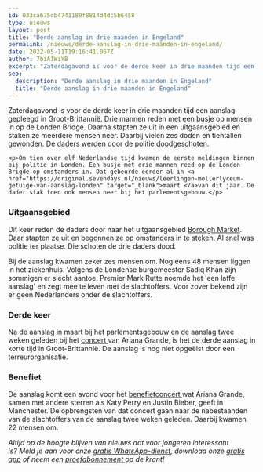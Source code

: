 ```yaml
---
id: 033ca675db4741189f8814d4dc5b6458
type: nieuws
layout: post
title: "Derde aanslag in drie maanden in Engeland"
permalink: /nieuws/derde-aanslag-in-drie-maanden-in-engeland/
date: 2022-05-11T19:16:41.067Z
author: 7biA1WiYB
excerpt: "Zaterdagavond is voor de derde keer in drie maanden tijd een aanslag gepleegd in Groot-Brittannië. Drie mannen reden met een busje op mensen in op de Londen Bridge. Daarna stapten ze uit in een uitgaansgebied en staken ze meerdere mensen neer. Daarbij vielen zes doden en tientallen gewonden. De daders werden door de politie doodgeschoten.  "
seo:
  description: "Derde aanslag in drie maanden in Engeland"
  title: "Derde aanslag in drie maanden in Engeland"
---
```

Zaterdagavond is voor de derde keer in drie maanden tijd een aanslag gepleegd in Groot-Brittannië. Drie mannen reden met een busje op mensen in op de Londen Bridge. Daarna stapten ze uit in een uitgaansgebied en staken ze meerdere mensen neer. Daarbij vielen zes doden en tientallen gewonden. De daders werden door de politie doodgeschoten.  

    <p>Om tien over elf Nederlandse tijd kwamen de eerste meldingen binnen bij politie in Londen. Een busje met drie mannen reed op de London Brigde op omstanders in. Dat gebeurde eerder al in <a href="https://original.sevendays.nl/nieuws/leerlingen-mollerlyceum-getuige-van-aanslag-londen" target="_blank">maart </a>van dit jaar. De dader stak toen ook mensen neer bij het parlementsgebouw.</p>
<h3>Uitgaansgebied</h3>
<p>Dit keer reden de daders door naar het uitgaansgebied <a href="https://www.google.nl/maps/place/Borough+Market,+Borough+High+St,+London+SE1+9AH,+Verenigd+Koninkrijk/@51.5054175,-0.0911321,19z/data=!4m5!3m4!1s0x48760357742e764d:0xd9e80796c4f5bfc5!8m2!3d51.5054872!4d-0.0907334" target="_blank">Borough Market</a>. Daar stapten ze uit en begonnen ze op omstanders in te steken. Al snel was politie ter plaatse. Die schoten de drie daders dood. </p>
<p>Bij de aanslag kwamen zeker zes mensen om. Nog eens 48 mensen liggen in het ziekenhuis. Volgens de Londense burgemeester Sadiq Khan zijn sommigen er slecht aantoe. Premier Mark Rutte noemde het 'een laffe aanslag' en zegt mee te leven met de slachtoffers. Voor zover bekend zijn er geen Nederlanders onder de slachtoffers.</p>
<h3>Derde keer</h3>
<p>Na de aanslag in maart bij het parlementsgebouw en de aanslag twee weken geleden bij het <a href="https://original.sevendays.nl/nieuws/aanslag-bij-concert-ariana-grande-manchester" target="_blank">concert </a>van Ariana Grande, is het de derde aanslag in korte tijd in Groot-Brittannië. De aanslag is nog niet opgeëist door een terreurorganisatie. </p>
<h3>Benefiet</h3>
<p>De aanslag komt een avond voor het <a href="https://original.sevendays.nl/lifestyle/ariana-grande-terug-naar-manchester-met-vrienden" target="_blank">benefietconcert </a>wat Ariana Grande, samen met andere sterren als Katy Perry en Justin Bieber, geeft in Manchester. De opbrengsten van dat concert gaan naar de nabestaanden van de slachtoffers van de aanslag twee weken geleden. Daarbij kwamen 22 mensen om.</p>
<p><em>Altijd op de hoogte blijven van nieuws dat voor jongeren interessant is? Meld je aan voor onze <a href="https://original.sevendays.nl/whatsapp">gratis WhatsApp-dienst</a>, download onze <a href="https://original.sevendays.nl/app">gratis app</a> of neem een <a href="https://abonneren.sevendays.nl/abonneren/abonnementen/ae/artikel">proefabonnement </a>op de krant!</em></p>  

